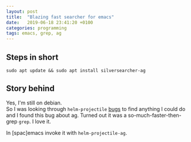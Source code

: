 ```yaml
---
layout: post
title:  "Blazing fast searcher for emacs"
date:   2019-06-18 23:41:20 +0100
categories: programming
tags: emacs, grep, ag
---
```


## Steps in short
`sudo apt update && sudo apt install silversearcher-ag`  

## Story behind
Yes, I'm still on debian.  
So I was looking through `helm-projectile` [bugs](https://github.com/bbatsov/helm-projectile/issues) to find anything I could do and I found this bug about ag. Turned out it was a so-much-faster-then-grep `grep`. I love it.

In [spac]emacs invoke it with `helm-projectile-ag`.
